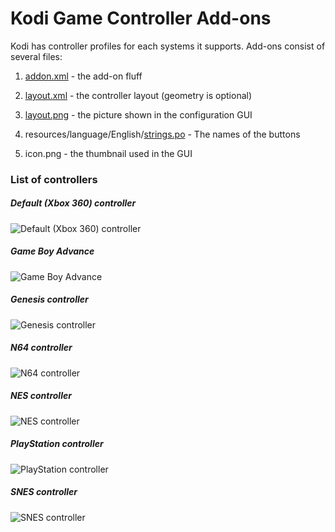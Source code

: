 # Kodi Game Controller Add-ons

Kodi has controller profiles for each systems it supports. Add-ons consist of several files:

1. [addon.xml](https://github.com/kodi-game/kodi-game-controllers/blob/master/addons/game.controller.default/addon.xml) - the add-on fluff

2. [layout.xml](https://github.com/kodi-game/kodi-game-controllers/blob/master/addons/game.controller.default/resources/layout.xml) - the controller layout (geometry is optional)

3. [layout.png](https://github.com/kodi-game/kodi-game-controllers/blob/master/addons/game.controller.default/resources/layout.png) - the picture shown in the configuration GUI

4. resources/language/English/[strings.po](https://github.com/kodi-game/kodi-game-controllers/blob/master/addons/game.controller.default/resources/language/English/strings.po) - The names of the buttons

5. icon.png - the thumbnail used in the GUI

### List of controllers

##### Default (Xbox 360) controller

![Default (Xbox 360) controller](https://github.com/kodi-game/kodi-game-controllers/blob/master/addons/game.controller.default/resources/layout.png)

##### Game Boy Advance

![Game Boy Advance](https://github.com/kodi-game/kodi-game-controllers/blob/master/addons/game.controller.gba/resources/layout.png)

##### Genesis controller

![Genesis controller](https://github.com/kodi-game/kodi-game-controllers/blob/master/addons/game.controller.genesis/resources/layout.png)

##### N64 controller

![N64 controller](https://github.com/kodi-game/kodi-game-controllers/blob/master/addons/game.controller.n64/resources/layout.png)

##### NES controller

![NES controller](https://github.com/kodi-game/kodi-game-controllers/blob/master/addons/game.controller.nes/resources/layout.png)

##### PlayStation controller

![PlayStation controller](https://github.com/kodi-game/kodi-game-controllers/blob/master/addons/game.controller.ps/resources/layout.png)

##### SNES controller

![SNES controller](https://github.com/kodi-game/kodi-game-controllers/blob/master/addons/game.controller.snes/resources/layout.png)

